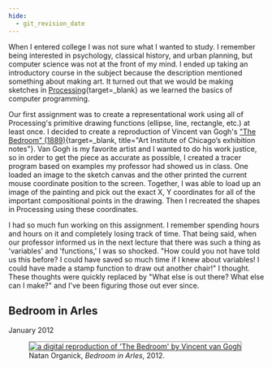 ```yaml
---
hide:
  - git_revision_date
---
```

When I entered college I was not sure what I wanted to study.  I remember being interested in psychology, classical history, and urban planning, but computer science was not at the front of my mind.  I ended up taking an introductory course in the subject because the description mentioned something about making art.  It turned out that we would be making sketches in [Processing](https://processing.org/){target=_blank} as we learned the basics of computer programming.  

Our first assignment was to create a representational work using all of Processing's primitive drawing functions (ellipse, line, rectangle, etc.) at least once.  I decided to create a reproduction of Vincent van Gogh's ["The Bedroom" (1889)](https://www.artic.edu/exhibitions/1865/van-gogh-s-bedrooms){target=_blank, title="Art Institute of Chicago’s exhibition notes"}.  Van Gogh is my favorite artist and I wanted to do his work justice, so in order to get the piece as accurate as possible, I created a tracer program based on examples my professor had showed us in class.  One loaded an image to the sketch canvas and the other printed the current mouse coordinate position to the screen.  Together, I was able to load up an image of the painting and pick out the exact X, Y coordinates for all of the important compositional points in the drawing.  Then I recreated the shapes in Processing using these coordinates.  

I had so much fun working on this assignment.  I remember spending hours and hours on it and completely losing track of time.  That being said, when our professor informed us in the next lecture that there was such a thing as 'variables' and 'functions,' I was so shocked.  "How could you not have told us this before?  I could have saved so much time if I knew about variables!  I could have made a stamp function to draw out another chair!" I thought.  These thoughts were quickly replaced by "What else is out there?  What else can I make?" and I've been figuring those out ever since.
<br>


## Bedroom in Arles  
January 2012  

<section>
  <figure>
    <a target="_blank" href="https://editor.p5js.org/ntno/sketches/3iI1Sa6Wr" title="Bedroom in Arles source code in p5.js editor">
    <img style="border: 1px solid #888888;"
      src="/img/home/bedroom_in_arles.png"
      alt="a digital reproduction of 'The Bedroom' by Vincent van Gogh"
      title="Bedroom in Arles source code in p5.js editor"
    />
    </a>
    <figcaption>Natan Organick, <i>Bedroom in Arles</i>, 2012.</figcaption>
  </figure>
</section>
<br>